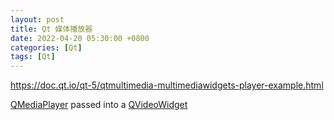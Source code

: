 ```yaml
---
layout: post
title: Qt 媒体播放器
date: 2022-04-20 05:30:00 +0800
categories: [Qt]
tags: [Qt]
---
```

https://doc.qt.io/qt-5/qtmultimedia-multimediawidgets-player-example.html

[QMediaPlayer](https://doc.qt.io/qt-5/qmediaplayer.html) passed into a [QVideoWidget](https://doc.qt.io/qt-5/qvideowidget.html) 